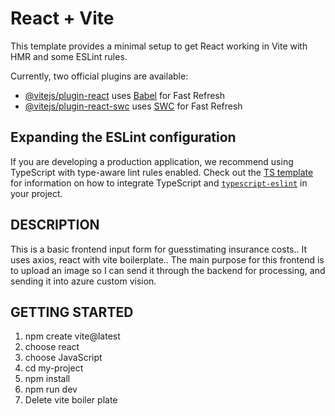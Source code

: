 # React + Vite

This template provides a minimal setup to get React working in Vite with HMR and some ESLint rules.

Currently, two official plugins are available:

- [@vitejs/plugin-react](https://github.com/vitejs/vite-plugin-react/blob/main/packages/plugin-react) uses [Babel](https://babeljs.io/) for Fast Refresh
- [@vitejs/plugin-react-swc](https://github.com/vitejs/vite-plugin-react/blob/main/packages/plugin-react-swc) uses [SWC](https://swc.rs/) for Fast Refresh

## Expanding the ESLint configuration

If you are developing a production application, we recommend using TypeScript with type-aware lint rules enabled. Check out the [TS template](https://github.com/vitejs/vite/tree/main/packages/create-vite/template-react-ts) for information on how to integrate TypeScript and [`typescript-eslint`](https://typescript-eslint.io) in your project.

## DESCRIPTION 

This is a basic frontend input form for guesstimating insurance costs.. It uses axios, react with vite boilerplate.. The main purpose for this frontend is to upload an image so I can send it through the backend for processing, and sending it into azure custom vision.

## GETTING STARTED 
1. npm create vite@latest
2. choose react
3. choose JavaScript 
4. cd my-project
5. npm install 
6. npm run dev
7. Delete vite boiler plate



